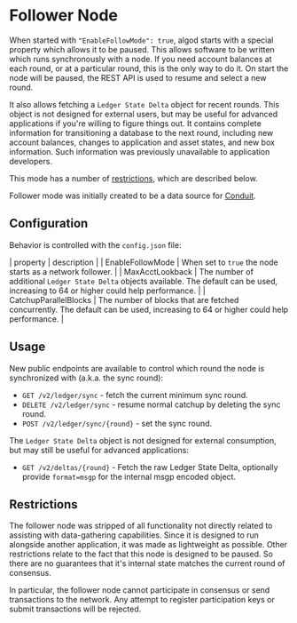 # Follower Node

When started with `"EnableFollowMode": true`, algod starts with a special
property which allows it to be paused. This allows software to be written
which runs synchronously with a node. If you need account balances at each
round, or at a particular round, this is the only way to do it. On start
the node will be paused, the REST API is used to resume and select a new
round.

It also allows fetching a `Ledger State Delta` object for recent rounds.
This object is not designed for external users, but may be useful for
advanced applications if you're willing to figure things out. It contains
complete information for transitioning a database to the next round,
including new account balances, changes to application and asset states,
and new box information. Such information was previously unavailable to
application developers.

This mode has a number of [restrictions](#restrictions), which are described
below.

Follower mode was initially created to be a data source for [Conduit](https://github.com/algorand/conduit).

## Configuration

Behavior is controlled with the `config.json` file:

| property | description |
| EnableFollowMode | When set to `true` the node starts as a network follower. | 
| MaxAcctLookback | The number of additional `Ledger State Delta` objects available. The default can be used, increasing to 64 or higher could help performance. |
| CatchupParallelBlocks | The number of blocks that are fetched concurrently. The default can be used, increasing to 64 or higher could help performance. |

## Usage

New public endpoints are available to control which round the node is
synchronized with (a.k.a. the sync round):
* `GET /v2/ledger/sync` - fetch the current minimum sync round.
* `DELETE /v2/ledger/sync` - resume normal catchup by deleting the sync round.
* `POST /v2/ledger/sync/{round}` - set the sync round.

The `Ledger State Delta` object is not designed for external consumption,
but may still be useful for advanced applications:
* `GET /v2/deltas/{round}` - Fetch the raw Ledger State Delta, optionally provide `format=msgp` for the internal msgp encoded object.

## Restrictions

The follower node was stripped of all functionality not directly related to
assisting with data-gathering capabilities. Since it is designed to run
alongside another application, it was made as lightweight as possible.
Other restrictions relate to the fact that this node is designed to be
paused. So there are no guarantees that it's internal state matches the
current round of consensus.

In particular, the follower node cannot participate in consensus or send
transactions to the network. Any attempt to register participation keys or
submit transactions will be rejected.

